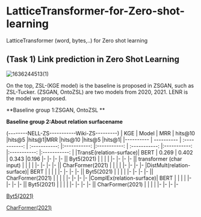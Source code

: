 # LatticeTransformer-for-Zero-shot-learning
LatticeTransformer (word, bytes,..) for Zero shot learning

## (Task 1) Link prediction in Zero Shot Learning 

![1636244513(1)](https://user-images.githubusercontent.com/33856565/140627681-720760e2-29dc-40c4-b37f-8427366f9729.jpg)

On the top, ZSL-(KGE model) is the baseline is proposed in ZSGAN, such as ZSL-Tucker. (ZSGAN, OntoZSL) are two models from 2020, 2021. LENR is the model we proposed.

**Baseline group 1:ZSGAN, OntoZSL **

**Baseline group 2:About relation surfacename**

(--------NELL-ZS-----------Wiki-ZS---------)
| KGE  | Model     | MRR     | hits@10     |hits@5     |hits@1|MRR     |hits@10     |hits@5     |hits@1|
|---------- | ---------- | :-----------:  | :-----------: |:-----------: |:-----------: | :-----------: |:-----------: |:-----------: |:-----------: |
|TransE(relation-surface)|  BERT  |  0.269  |  0.402 | 0.343  |0.196 |-    |-  |-  |-
||  Byt5(2021)  |    |   |   | |-    |-  |-  |-
||  transformer (char input)  |    |   |   | |-    |-  |-  |-
||  CharFormer(2021)  |    |   |   | |-    |-  |-  |-
|DistMult(relation-surface)|  BERT  |    |   |   | |-    |-  |-  |-
||  Byt5(2021)  |    |   |   | |-    |-  |-  |-
||  CharFormer(2021)  |    |   |   | |-    |-  |-  |-
|ComplEx(relation-surface)|  BERT  |    |   |   | |-    |-  |-  |-
||  Byt5(2021)  |    |   |   | |-    |-  |-  |-
||  CharFormer(2021)  |    |   |   | |-    |-  |-  |-

[Byt5(2021)](https://github.com/google-research/byt5)

[CharFormer(2021)](https://github.com/google-research/google-research/tree/master/charformer)

